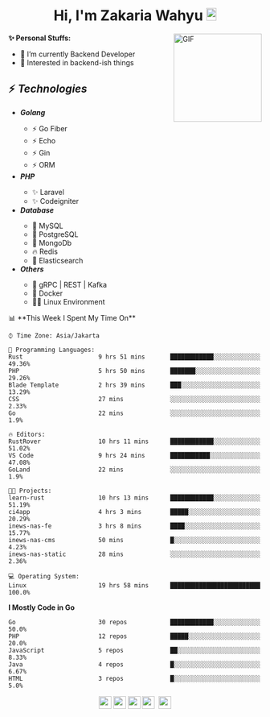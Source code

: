 <h1 align="center">Hi, I'm Zakaria Wahyu <img src="https://github.com/TheDudeThatCode/TheDudeThatCode/blob/master/Assets/Hi.gif" width="20px" height="25px"></h1>

<img align="right" alt="GIF" height="175px" src="https://www.nayakapratama.co.id/wp-content/uploads/2019/07/Website-Maintenance.gif" />

**✨ Personal Stuffs:**
- 🔭 I’m currently Backend Developer
- 🌱 Interested in backend-ish things

<h2>⚡ <i>Technologies</i></h2>
<ul>
<li><strong><i>Golang</i></strong></li>
  <ul>
    <li>⚡ Go Fiber</li>
    <li>⚡ Echo</li>
    <li>⚡ Gin</li>
    <li>⚡ ORM</li>
  </ul>
<li><strong><i>PHP</i></strong></li>
  <ul>
    <li>✨ Laravel</li>
    <li>✨ Codeigniter</li>
  </ul>
<li><strong><i>Database</i></strong></li>
  <ul>
    <li>🐬 MySQL</li>
    <li>🐘 PostgreSQL</li>
    <li>🍃 MongoDb</li>
    <li>🔥 Redis</li>
    <li>🔎 Elasticsearch</li>
  </ul>
  <li><strong><i>Others</i></strong></li>
  <ul>
    <li>💫 gRPC | REST | Kafka</li>
    <li>🐳 Docker</li>
    <li>👨‍💻 Linux Environment</li>
  </ul>
</ul>
<!--START_SECTION:waka-->
📊 **This Week I Spent My Time On** 

```text
⌚︎ Time Zone: Asia/Jakarta

💬 Programming Languages: 
Rust                     9 hrs 51 mins       ████████████░░░░░░░░░░░░░   49.36% 
PHP                      5 hrs 50 mins       ███████░░░░░░░░░░░░░░░░░░   29.26% 
Blade Template           2 hrs 39 mins       ███░░░░░░░░░░░░░░░░░░░░░░   13.29% 
CSS                      27 mins             ░░░░░░░░░░░░░░░░░░░░░░░░░   2.33% 
Go                       22 mins             ░░░░░░░░░░░░░░░░░░░░░░░░░   1.9%

🔥 Editors: 
RustRover                10 hrs 11 mins      ████████████░░░░░░░░░░░░░   51.02% 
VS Code                  9 hrs 24 mins       ███████████░░░░░░░░░░░░░░   47.08% 
GoLand                   22 mins             ░░░░░░░░░░░░░░░░░░░░░░░░░   1.9%

🐱‍💻 Projects: 
learn-rust               10 hrs 13 mins      ████████████░░░░░░░░░░░░░   51.19% 
ci4app                   4 hrs 3 mins        █████░░░░░░░░░░░░░░░░░░░░   20.29% 
inews-nas-fe             3 hrs 8 mins        ████░░░░░░░░░░░░░░░░░░░░░   15.77% 
inews-nas-cms            50 mins             █░░░░░░░░░░░░░░░░░░░░░░░░   4.23% 
inews-nas-static         28 mins             ░░░░░░░░░░░░░░░░░░░░░░░░░   2.36%

💻 Operating System: 
Linux                    19 hrs 58 mins      █████████████████████████   100.0%

```

**I Mostly Code in Go** 

```text
Go                       30 repos            ████████████░░░░░░░░░░░░░   50.0% 
PHP                      12 repos            █████░░░░░░░░░░░░░░░░░░░░   20.0% 
JavaScript               5 repos             ██░░░░░░░░░░░░░░░░░░░░░░░   8.33% 
Java                     4 repos             █░░░░░░░░░░░░░░░░░░░░░░░░   6.67% 
HTML                     3 repos             █░░░░░░░░░░░░░░░░░░░░░░░░   5.0%

```



<!--END_SECTION:waka-->

<p align="center">
<a href="https://www.linkedin.com/in/zakariawahyu" target="_blank"><img src="https://img.shields.io/badge/linkedin-%230077B5.svg?&style=for-the-badge&logo=linkedin&logoColor=white" height=25></a>
<a href="https://medium.com/@zakariawahyu" target="_blank"><img src="https://img.shields.io/badge/Medium-12100E?style=for-the-badge&logo=medium&logoColor=white" height=25></a>
<a href="https://medium.com/@zakariawahyu" target="_blank"><img src="https://img.shields.io/badge/Portfolio-2300843e?style=for-the-badge&logo=About.me&logoColor=white" height=25></a>
<a href="https://www.twitter.com/_zakariawahyu" target="_blank"><img src="https://img.shields.io/badge/twitter-%231DA1F2.svg?&style=for-the-badge&logo=twitter&logoColor=white" height=25></a> 
<a href="https://www.instagram.com/_zakariawahyu" target="_blank"><img src="https://img.shields.io/badge/instagram-%23E4405F.svg?&style=for-the-badge&logo=instagram&logoColor=white" height=25></a>

